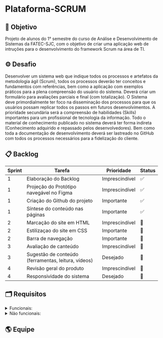 # Plataforma-SCRUM

## 🎯 Objetivo 
Projeto de alunos do 1° semestre do curso de Análise e Desenvolvimento de Sistemas da FATEC-SJC, com o objetivo de criar uma aplicação web de intruções para o desenvolvimento do framework Scrum na área de TI.

## ⚙ Desafio
Desenvolver um sistema web que indique todos os processos e artefatos da metodologia ágil
(Scrum), todos os processos deverão ter conceitos e fundamentos com referências, bem como a
aplicação com exemplos práticos para a plena compreensão do usuário do sistema.
Deverá criar um formulário para avaliações parciais e final (com totalização).
O Sistema deve primordialmente ter foco na disseminação dos processos para que os usuários
possam replicar todos os passos em futuros desenvolvimentos.
A prioridade secundária será a compreensão de habilidades (Skills) importantes para um
profissional de tecnologia da informação.
Todo o material de conhecimento publicado no sistema deverá ter forma indireta (Conhecimento
adquirido e repassado pelos desenvolvedores).
Bem como toda a documentação de desenvolvimento deverá ser lastreado no GitHub com todos
os processos necessários para a fidelização do cliente.

## 📋 Backlog
| Sprint | Tarefa | Prioridade | Status |
| ------ | ------ | ---------- | ------ |
| 1 | Elaboração do Backlog | Imprescindível | ✅ |
| 1 | Projeção do Protótipo navegável no Figma | Imprescindível | ✅ |
| 1 | Criação do Github do projeto | Importante | ✅ |
| 1 | Síntese do conteúdo nas páginas | Importante | ✅ |
| 2 | Marcação do site em HTML | Imprescindível | 🛑 |
| 2 | Estilizaçao do site em CSS | Importante | 🛑 |
| 2 | Barra de navegação | Importante | 🛑 |
| 3 | Avaliação de canteúdo | Imprescindível | 🛑 |
| 3 | Sugestão de conteúdo (ferramentas, leitura, vídeos) | Desejado | 🛑 |
| 4 | Revisão geral do produto | Imprescindível | 🛑 |
| 4 | Responsividade do sistema | Desejado | 🛑 |

## 🗂 Requisitos
<details>
   <summary>Funcionais:</summary>
   <ul>
      <li> Linguagem Python (Requisito Fatec)</li>
      <li> Linguagem HTML e CSS (Requisito Fatec)</li>
      <li> Uso do framework Bootstrap</li>
      <li> Apresentação via Github</li>
      <li>O sistema web deverá ser intuitivo e não ter poluições de informações, isso deverá ser
      uma preocupação constante dos desenvolvedores sugestões de controles serão bem-
      vindas e bem avaliadas.</li>
      <li>Criar um sistema de avaliação (Processo, Produto e Conhecimento em disciplina, SM., PO., TD)</li>
      <li>Processo Scrum</li>
      <li>Burndown</li>
      <li>Product Backlog</li>
      <li>Sprint</li>
      <li>Sprint Planning</li>
      <li>Sprint Review</li>
      <li>Sprint Backlog</li>
      <li>Dailys</li>
      <li>Retrospective</li>
      <li>DOR – Definition of Ready</li>
      <li>DOD – Definition of Done</li>
      <li>Planning Poker</li>
      <li>Kanban</li>
      <li>Artefatos do Scrum</li>
      <li>MVP</li>
   <ul>
</details>
<details>
   <summary>Não funcionais:</summary>
   <ul>
      <li>Documentação via Github</li>
      <li>Linguagem de programação Python, framework Flask.</li>
      <li>Linguagem de marcação HTML e CSS.</li>
   </ul>
</details>

## 🌎 Equipe


